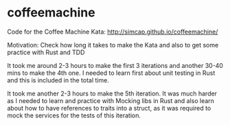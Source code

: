 # coffeemachine
Code for the Coffee Machine Kata: http://simcap.github.io/coffeemachine/

Motivation: Check how long it takes to make the Kata and also to get some practice with Rust and TDD

It took me around 2-3 hours to make the first 3 iterations and another 30-40 mins to make the 4th one. I needed to learn
first about unit testing in Rust and this is included in the total time.

It took me another 2-3 hours to make the 5th iteration. It was much harder as I needed to learn and practice with Mocking 
libs in Rust and also learn about how to have references to traits into a struct, as it was required to mock the 
services for the tests of this iteration.
